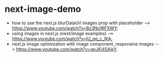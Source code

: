 # next-image-demo

- how to use the next.js blurDataUrl images prop with placeholder --> https://www.youtube.com/watch?v=Bz3No1RFXWY;
- using images in next.js (next/image examples) --> https://www.youtube.com/watch?v=IU_qq_c_lKA;
- next.js image optimization with image component, responsive images --> https://www.youtube.com/watch?v=gpJKj45AikY.
